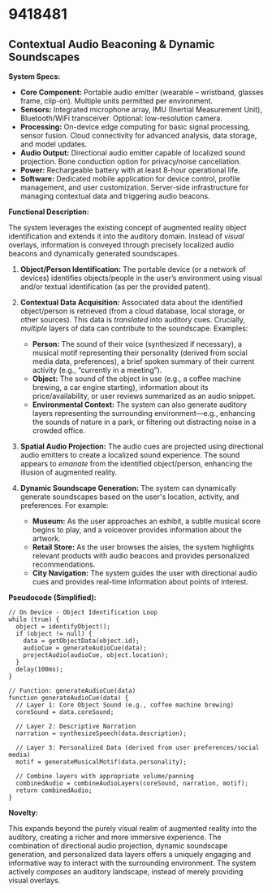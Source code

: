 # 9418481

## Contextual Audio Beaconing & Dynamic Soundscapes

**System Specs:**

*   **Core Component:** Portable audio emitter (wearable – wristband, glasses frame, clip-on). Multiple units permitted per environment.
*   **Sensors:** Integrated microphone array, IMU (Inertial Measurement Unit), Bluetooth/WiFi transceiver. Optional: low-resolution camera.
*   **Processing:** On-device edge computing for basic signal processing, sensor fusion. Cloud connectivity for advanced analysis, data storage, and model updates.
*   **Audio Output:** Directional audio emitter capable of localized sound projection. Bone conduction option for privacy/noise cancellation.
*   **Power:** Rechargeable battery with at least 8-hour operational life.
*   **Software:** Dedicated mobile application for device control, profile management, and user customization. Server-side infrastructure for managing contextual data and triggering audio beacons.

**Functional Description:**

The system leverages the existing concept of augmented reality object identification and extends it into the auditory domain. Instead of *visual* overlays, information is conveyed through precisely localized audio beacons and dynamically generated soundscapes.

1.  **Object/Person Identification:** The portable device (or a network of devices) identifies objects/people in the user’s environment using visual and/or textual identification (as per the provided patent).

2.  **Contextual Data Acquisition:** Associated data about the identified object/person is retrieved (from a cloud database, local storage, or other sources). This data is *translated* into auditory cues. Crucially, *multiple* layers of data can contribute to the soundscape. Examples:

    *   **Person:**  The sound of their voice (synthesized if necessary), a musical motif representing their personality (derived from social media data, preferences), a brief spoken summary of their current activity (e.g., “currently in a meeting”).
    *   **Object:**  The sound of the object in use (e.g., a coffee machine brewing, a car engine starting), information about its price/availability, or user reviews summarized as an audio snippet.
    *   **Environmental Context:** The system can also generate auditory layers representing the surrounding environment—e.g., enhancing the sounds of nature in a park, or filtering out distracting noise in a crowded office.

3.  **Spatial Audio Projection:** The audio cues are projected using directional audio emitters to create a localized sound experience. The sound appears to *emanate* from the identified object/person, enhancing the illusion of augmented reality.

4.  **Dynamic Soundscape Generation:**  The system can dynamically generate soundscapes based on the user's location, activity, and preferences. For example:

    *   **Museum:** As the user approaches an exhibit, a subtle musical score begins to play, and a voiceover provides information about the artwork.
    *   **Retail Store:** As the user browses the aisles, the system highlights relevant products with audio beacons and provides personalized recommendations.
    *   **City Navigation:** The system guides the user with directional audio cues and provides real-time information about points of interest.

**Pseudocode (Simplified):**

```
// On Device - Object Identification Loop
while (true) {
  object = identifyObject();
  if (object != null) {
    data = getObjectData(object.id);
    audioCue = generateAudioCue(data);
    projectAudio(audioCue, object.location);
  }
  delay(100ms);
}

// Function: generateAudioCue(data)
function generateAudioCue(data) {
  // Layer 1: Core Object Sound (e.g., coffee machine brewing)
  coreSound = data.coreSound;

  // Layer 2: Descriptive Narration
  narration = synthesizeSpeech(data.description);

  // Layer 3: Personalized Data (derived from user preferences/social media)
  motif = generateMusicalMotif(data.personality);

  // Combine layers with appropriate volume/panning
  combinedAudio = combineAudioLayers(coreSound, narration, motif);
  return combinedAudio;
}
```

**Novelty:**

This expands beyond the purely visual realm of augmented reality into the auditory, creating a richer and more immersive experience. The combination of directional audio projection, dynamic soundscape generation, and personalized data layers offers a uniquely engaging and informative way to interact with the surrounding environment. The system actively *composes* an auditory landscape, instead of merely providing visual overlays.